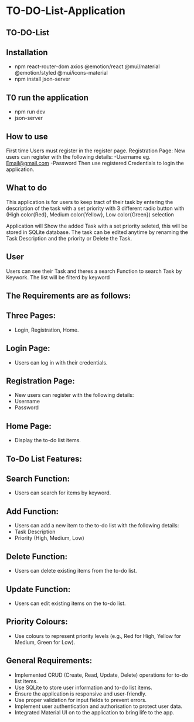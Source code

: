 # TO-DO-List-Application
## TO-DO-List
## Installation
- npm react-router-dom axios @emotion/react @mui/material @emotion/styled @mui/icons-material
- npm install json-server
## T0 run the application
- npm run dev
- json-server 

## How to use

First time Users must register in the register page.
Registration Page: New users can register with the following details:
-Username eg. Email@gmail.com
-Password 
Then use registered Credentials to login the application.

## What to do

This application is for users to keep tract of their task by
entering the description of the task with a set priority with
3 different radio button with  (High color{Red}, Medium color{Yellow}, Low color{Green}) selection

Application will Show the added Task with a set priority seleted, this will be stored in SQLite database.
The task can be edited anytime by renaming the Task Description and the priority or Delete the Task.

## User
Users can see their Task and theres a search Function to search Task by Keywork.
The list will be filterd by keyword

## The Requirements are as follows:
## Three Pages: 
- Login, Registration, Home.
## Login Page: 
- Users can log in with their credentials.
## Registration Page: 
- New users can register with the following details:
- Username
- Password
## Home Page: 
- Display the to-do list items.
## To-Do List Features:
## Search Function: 
- Users can search for items by keyword.
## Add Function: 
- Users can add a new item to the to-do list with the following details:
- Task Description
- Priority (High, Medium, Low)
## Delete Function: 
- Users can delete existing items from the to-do list.
## Update Function: 
- Users can edit existing items on the to-do list.
## Priority Colours: 
- Use colours to represent priority levels (e.g., Red for High, Yellow for Medium, Green for Low).
## General Requirements:
- Implemented CRUD (Create, Read, Update, Delete) operations for to-do list items.
- Use SQLite to store user information and to-do list items.
- Ensure the application is responsive and user-friendly.
- Use proper validation for input fields to prevent errors.
- Implement user authentication and authorisation to protect user data.
- Integrated Material UI on to the application to bring life to the app.


